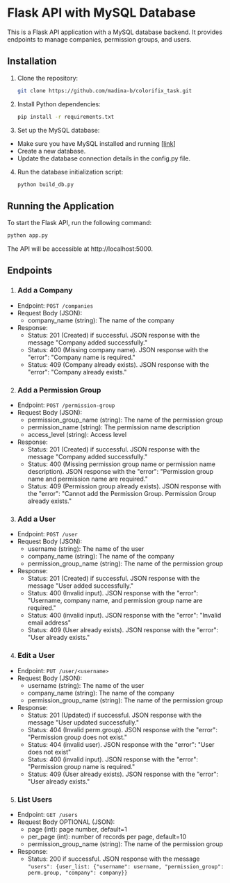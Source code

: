 # Flask API with MySQL Database

This is a Flask API application with a MySQL database backend. It provides endpoints to manage companies, permission groups, and users.

## Installation

1. Clone the repository:

   ```bash
   git clone https://github.com/madina-b/colorifix_task.git
   ```
2. Install Python dependencies:
   ```bash
   pip install -r requirements.txt
   ```
3. Set up the MySQL database:
  * Make sure you have MySQL installed and running [[link](https://dev.mysql.com/doc/mysql-installation-excerpt/5.7/en/)]
  * Create a new database.
  * Update the database connection details in the config.py file.

4. Run the database initialization script:
   ```bash
   python build_db.py
   ```
## Running the Application
To start the Flask API, run the following command:

```bash
python app.py
```
The API will be accessible at http://localhost:5000.

## Endpoints
1. ### Add a Company
* Endpoint: `POST /companies`
* Request Body (JSON):
  - company_name (string): The name of the company
* Response:
  - Status: 201 (Created) if successful. JSON response with the message "Company added successfully."
  - Status: 400 (Missing company name). JSON response with the "error": "Company name is required."
  - Status: 409 (Company already exists). JSON response with the "error": "Company already exists."

2. ### Add a Permission Group
* Endpoint: `POST /permission-group`
* Request Body (JSON):
  - permission_group_name (string): The name of the permission group
  - permission_name (string): The permission name description
  - access_level (string): Access level
* Response:
  - Status: 201 (Created) if successful. JSON response with the message "Company added successfully."
  - Status: 400 (Missing permission group name or permission name description). JSON response with the "error": "Permission group name and permission name are required."
  - Status: 409 (Permission group already exists). JSON response with the "error": "Cannot add the Permission Group. Permission Group already exists."
 
3. ### Add a User
* Endpoint: `POST /user`
* Request Body (JSON):
  - username (string): The name of the user
  - company_name (string): The name of the company
  - permission_group_name (string): The name of the permission group
* Response:
  - Status: 201 (Created) if successful. JSON response with the message "User added successfully."
  - Status: 400 (Invalid input). JSON response with the "error": "Username, company name, and permission group name are required."
  - Status: 400 (invalid input). JSON response with the "error": "Invalid email address"
  - Status: 409 (User already exists). JSON response with the "error": "User already exists."

4. ### Edit a User
* Endpoint: `PUT /user/<username>`
* Request Body (JSON):
  - username (string): The name of the user
  - company_name (string): The name of the company
  - permission_group_name (string): The name of the permission group
* Response:
  - Status: 201 (Updated) if successful. JSON response with the message "User updated successfully."
  - Status: 404 (Invalid perm.group). JSON response with the "error": "Permission group does not exist."
  - Status: 404 (invalid user). JSON response with the "error": "User does not exist"
  - Status: 400 (invalid input). JSON response with the "error": "Permission group name is required."
  - Status: 409 (User already exists). JSON response with the "error": "User already exists."

5. ### List Users
* Endpoint: `GET /users`
* Request Body OPTIONAL (JSON):
  - page (int): page number, default=1
  - per_page (int): number of records per page, default=10
  - permission_group_name (string): The name of the permission group
* Response:
  - Status: 200 if successful. JSON response with the message `"users": {user_list: {"username": username,
    "permission_group": perm.group,
    "company": company}}`




















